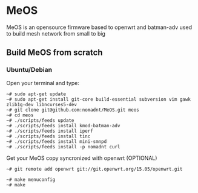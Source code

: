 MeOS
====

MeOS is an opensource firmware based to openwrt and batman-adv used to build mesh network from small to big

## Build MeOS from scratch

### Ubuntu/Debian

Open your terminal and type:

```
~# sudo apt-get update
~# sudo apt-get install git-core build-essential subversion vim gawk zlib1g-dev libncurses5-dev
~# git clone git@github.com:nomadnt/MeOS.git meos
~# cd meos
~# ./scripts/feeds update
~# ./scripts/feeds install kmod-batman-adv
~# ./scripts/feeds install iperf
~# ./scripts/feeds install tinc
~# ./scripts/feeds install mini-smnpd
~# ./scripts/feeds install -p nomadnt curl
```

Get your MeOS copy syncronized with openwrt (OPTIONAL)
```
~# git remote add openwrt git://git.openwrt.org/15.05/openwrt.git
```

```
~# make menuconfig
~# make
```
